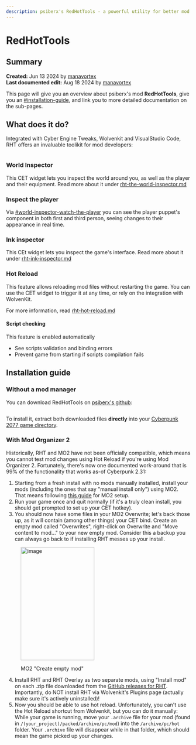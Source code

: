 ```yaml
---
description: psiberx's RedHotTools - a powerful utility for better mod development
---
```


# RedHotTools

## Summary

**Created:** Jun 13 2024 by [manavortex](https://app.gitbook.com/u/NfZBoxGegfUqB33J9HXuCs6PVaC3 "mention")\
**Last documented edit:** Aug 18 2024 by [manavortex](https://app.gitbook.com/u/NfZBoxGegfUqB33J9HXuCs6PVaC3 "mention")

This page will give you an overview about psiberx's mod **RedHotTools**, give you an [#installation-guide](./#installation-guide "mention"), and link you to more detailed documentation on the sub-pages.

## What does it do?

Integrated with Cyber Engine Tweaks, Wolvenkit and VisualStudio Code, RHT offers an invaluable toolikit for mod developers:

<figure><img src="../../../.gitbook/assets/rht_settings.png" alt=""><figcaption></figcaption></figure>

### World Inspector

This CET widget lets you inspect the world around you, as well as the player and their equipment. Read more about it under [rht-the-world-inspector.md](rht-the-world-inspector.md "mention")

### Inspect the player

Via [#world-inspector-watch-the-player](rht-the-world-inspector.md#world-inspector-watch-the-player "mention") you can see the player puppet's component in both first and third person, seeing changes to their appearance in real time.

### Ink inspector

This CEt widget lets you inspect the game's interface. Read more about it under [rht-ink-inspector.md](rht-ink-inspector.md "mention")

### Hot Reload

This feature allows reloading mod files without restarting the game. You can use the CET widget to trigger it at any time, or rely on the integration with WolvenKit.

For more information, read [rht-hot-reload.md](rht-hot-reload.md "mention")

#### Script checking

This feature is enabled automatically

* See scripts validation and binding errors
* Prevent game from starting if scripts compilation fails

## Installation guide

### Without a mod manager

You can download RedHotTools on [psiberx's github](https://github.com/psiberx/cp2077-red-hot-tools/releases):

<figure><img src="../../../.gitbook/assets/install_redhottools.png" alt=""><figcaption></figcaption></figure>

To install it, extract both downloaded files **directly** into your [Cyberpunk 2077 game directory](../../../for-mod-users/users-modding-cyberpunk-2077/the-cyberpunk-2077-game-directory/).

### With Mod Organizer 2

Historically, RHT and MO2 have not been officially compatible, which means you cannot test mod changes using Hot Reload if you're using Mod Organizer 2. Fortunately, there's now one documented work-around that is 99% of the functionality that works as-of Cyberpunk 2.31:

1. Starting from a fresh install with no mods manually installed, install your mods (including the ones that say "manual install only") using MO2. That means following [this guide](https://wiki.redmodding.org/cyberpunk-2077-modding/for-mod-users/users-modding-cyberpunk-2077/getting-started/mo2-mod-organizer-2#script-extenders-plugin-installation-guide) for MO2 setup.
2. Run your game once and quit normally (if it's a truly clean install, you should get prompted to set up your CET hotkey).
3. You should now have some files in your MO2 Overwrite; let's back those up, as it will contain (among other things) your CET bind. Create an empty mod called "Overwrites", right-click on Overwrite and "Move content to mod..." to your new empty mod. Consider this a backup you can always go back to if installing RHT messes up your install.

<figure><img width="201" height="309" alt="image" src="https://github.com/user-attachments/assets/cb9d4359-f3f3-4e49-ae6b-f2dab9b15773" /><figcaption><p>MO2 "Create empty mod"</p></figcaption></figure>

4. Install RHT and RHT Overlay as two separate mods, using "Install mod" on each .zip file downloaded from the [GitHub releases for RHT](https://github.com/psiberx/cp2077-red-hot-tools/releases). Importantly, do NOT install RHT via Wolvenkit's Plugins page (actually make sure it's actively uninstalled)!
5. Now you should be able to use hot reload. Unfortunately, you can't use the Hot Reload shortcut from Wolvenkit, but you can do it manually: While your game is running, move your `.archive` file for your mod (found in `/(your_project)/packed/archive/pc/mod`) into the `/archive/pc/hot` folder. Your `.archive` file will disappear while in that folder, which should mean the game picked up your changes.
